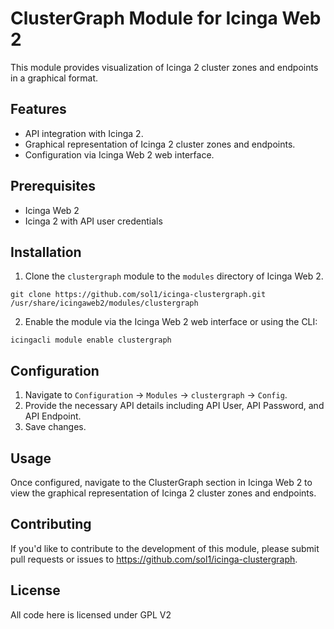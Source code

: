 # ClusterGraph Module for Icinga Web 2

This module provides visualization of Icinga 2 cluster zones and endpoints in a graphical format.

## Features

- API integration with Icinga 2.
- Graphical representation of Icinga 2 cluster zones and endpoints.
- Configuration via Icinga Web 2 web interface.

## Prerequisites

- Icinga Web 2
- Icinga 2 with API user credentials

## Installation

1. Clone the `clustergraph` module to the `modules` directory of Icinga Web 2.

```
git clone https://github.com/sol1/icinga-clustergraph.git /usr/share/icingaweb2/modules/clustergraph
```

2. Enable the module via the Icinga Web 2 web interface or using the CLI:

```
icingacli module enable clustergraph
```

## Configuration

1. Navigate to `Configuration` -> `Modules` -> `clustergraph` -> `Config`.
2. Provide the necessary API details including API User, API Password, and API Endpoint.
3. Save changes.

## Usage

Once configured, navigate to the ClusterGraph section in Icinga Web 2 to view the graphical representation of Icinga 2
cluster zones and endpoints.

## Contributing

If you'd like to contribute to the development of this module, please submit pull requests or issues
to https://github.com/sol1/icinga-clustergraph.

## License

All code here is licensed under GPL V2

